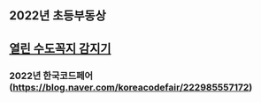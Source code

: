 ## 2022년 초등부동상
## [열린 수도꼭지 감지기](https://muz.so/2022동상)
### 2022년 한국코드페어(https://blog.naver.com/koreacodefair/222985557172)
